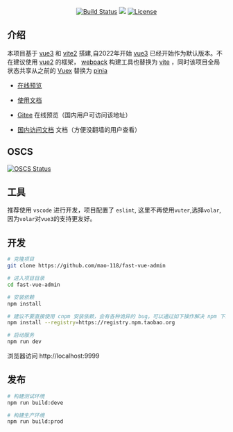 <p align="center">
<a href="https://circleci.com/gh/vuejs/vue/tree/dev" rel="nofollow"><img src="https://camo.githubusercontent.com/464affec1d056eecc08779948a1bb93bc579e4ab7637979609cd1506a43ad301/68747470733a2f2f696d672e736869656c64732e696f2f636972636c6563692f70726f6a6563742f6769746875622f7675656a732f7675652f6465762e7376673f73616e6974697a653d74727565" alt="Build Status" data-canonical-src="https://img.shields.io/circleci/project/github/vuejs/vue/dev.svg?sanitize=true" style="max-width: 100%;"></a>
<a href="https://www.oscs1024.com/project/oscs/mao-118/fast-vue-admin?ref=badge_small" alt="OSCS Status"><img src="https://www.oscs1024.com/platform/badge/mao-118/fast-vue-admin.svg?size=small"/></a>
<a href="https://www.npmjs.com/package/vue" rel="nofollow"><img src="https://camo.githubusercontent.com/9cd15767dc45dd1a09a15c0751f65623b4040bc28f13875a3803250e3d95e167/68747470733a2f2f696d672e736869656c64732e696f2f6e706d2f6c2f7675652e7376673f73616e6974697a653d74727565" alt="License" data-canonical-src="https://img.shields.io/npm/l/vue.svg?sanitize=true" style="max-width: 100%;"></a>
</p>

## 介绍

本项目基于 [vue3](https://staging-cn.vuejs.org/guide/introduction.html) 和 [vite2](https://vitejs.cn/) 搭建,自2022年开始 [vue3](https://staging-cn.vuejs.org/guide/introduction.html) 已经开始作为默认版本。不在建议使用 [vue2](https://cn.vuejs.org/) 的框架， [webpack](https://www.webpackjs.com/) 构建工具也替换为 [vite](https://vitejs.cn/) ，同时该项目全局状态共享从之前的 [Vuex](https://vuex.vuejs.org/) 替换为 [pinia](https://pinia.vuejs.org/introduction.html)

- [在线预览](https://mao-118.github.io/fast-vue-admin/)

- [使用文档](https://mao-118.github.io/fast-vue-admin-doc/)

- [Gitee](https://mao-118.gitee.io/fast-vue-admin/) 在线预览（国内用户可访问该地址）

- [国内访问文档](https://mao-118.gitee.io/fast-vue-admin-doc/) 文档（方便没翻墙的用户查看）

## OSCS

[![OSCS Status](https://www.oscs1024.com/platform/badge/mao-118/fast-vue-admin.svg?size=large)](https://www.oscs1024.com/project/mao-118/fast-vue-admin?ref=badge_large)

## 工具
推荐使用 `vscode` 进行开发，项目配置了 `eslint`, 这里不再使用`vuter`,选择`volar`,因为`volar`对`vue3`的支持更友好。
## 开发

```bash
# 克隆项目
git clone https://github.com/mao-118/fast-vue-admin

# 进入项目目录
cd fast-vue-admin

# 安装依赖
npm install

# 建议不要直接使用 cnpm 安装依赖，会有各种诡异的 bug。可以通过如下操作解决 npm 下载速度慢的问题
npm install --registry=https://registry.npm.taobao.org

# 启动服务
npm run dev
```

浏览器访问 http://localhost:9999

## 发布

```bash
# 构建测试环境
npm run build:deve

# 构建生产环境
npm run build:prod
```
